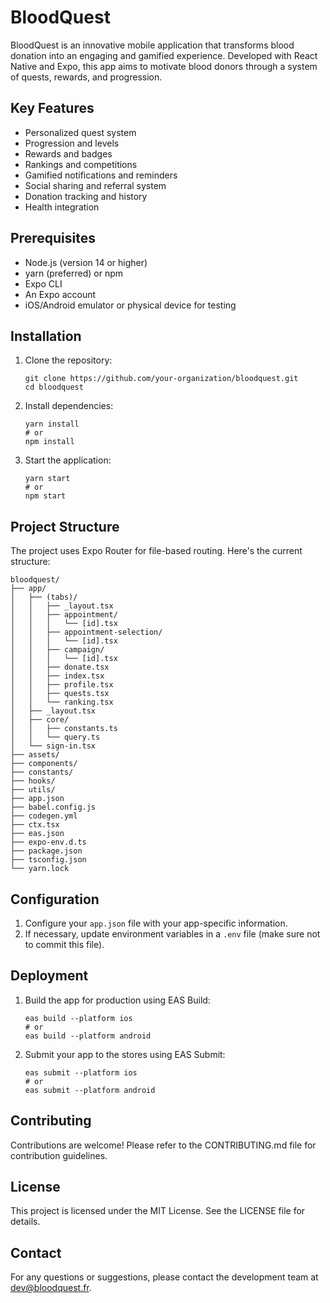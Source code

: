# BloodQuest

BloodQuest is an innovative mobile application that transforms blood donation into an engaging and gamified experience. Developed with React Native and Expo, this app aims to motivate blood donors through a system of quests, rewards, and progression.

## Key Features

- Personalized quest system
- Progression and levels
- Rewards and badges
- Rankings and competitions
- Gamified notifications and reminders
- Social sharing and referral system
- Donation tracking and history
- Health integration

## Prerequisites

- Node.js (version 14 or higher)
- yarn (preferred) or npm
- Expo CLI
- An Expo account
- iOS/Android emulator or physical device for testing

## Installation

1. Clone the repository:
   ```
   git clone https://github.com/your-organization/bloodquest.git
   cd bloodquest
   ```

2. Install dependencies:
   ```
   yarn install
   # or
   npm install
   ```

3. Start the application:
   ```
   yarn start
   # or
   npm start
   ```

## Project Structure

The project uses Expo Router for file-based routing. Here's the current structure:

```
bloodquest/
├── app/
│   ├── (tabs)/
│   │   ├── _layout.tsx
│   │   ├── appointment/
│   │   │   └── [id].tsx
│   │   ├── appointment-selection/
│   │   │   └── [id].tsx
│   │   ├── campaign/
│   │   │   └── [id].tsx
│   │   ├── donate.tsx
│   │   ├── index.tsx
│   │   ├── profile.tsx
│   │   ├── quests.tsx
│   │   └── ranking.tsx
│   ├── _layout.tsx
│   ├── core/
│   │   ├── constants.ts
│   │   └── query.ts
│   └── sign-in.tsx
├── assets/
├── components/
├── constants/
├── hooks/
├── utils/
├── app.json
├── babel.config.js
├── codegen.yml
├── ctx.tsx
├── eas.json
├── expo-env.d.ts
├── package.json
├── tsconfig.json
└── yarn.lock
```

## Configuration

1. Configure your `app.json` file with your app-specific information.
2. If necessary, update environment variables in a `.env` file (make sure not to commit this file).

## Deployment

1. Build the app for production using EAS Build:
   ```
   eas build --platform ios
   # or
   eas build --platform android
   ```

2. Submit your app to the stores using EAS Submit:
   ```
   eas submit --platform ios
   # or
   eas submit --platform android
   ```

## Contributing

Contributions are welcome! Please refer to the CONTRIBUTING.md file for contribution guidelines.

## License

This project is licensed under the MIT License. See the LICENSE file for details.

## Contact

For any questions or suggestions, please contact the development team at dev@bloodquest.fr.